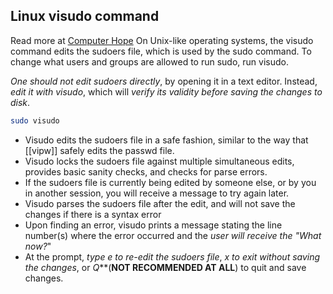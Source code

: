 ## Linux visudo command
Read more at [Computer Hope](https://www.computerhope.com/unix/visudo.htm)
On Unix-like operating systems, the visudo command edits the sudoers file, which is used by the sudo command. To change what users and groups are allowed to run sudo, run visudo.

*One  should not edit sudoers directly*, by opening it in a text editor. Instead, *edit it with visudo*, which will *verify its validity before saving the changes to disk*.

```bash 
sudo visudo
```

- Visudo edits the sudoers file in a safe fashion, similar to the way that [[vipw]] safely edits the passwd file. 
- Visudo locks the sudoers file against multiple simultaneous edits, provides basic sanity checks, and checks for parse errors. 
- If the sudoers file is currently being edited by someone else, or by you in another session, you will receive a message to try again later.
- Visudo parses the sudoers file after the edit, and will not save the changes if there is a syntax error
- Upon finding an error, visudo prints a message stating the line number(s) where the error occurred and the *user will receive the "What now?*"
- At the prompt, *type e to re-edit the sudoers file*, *x to exit without saving the changes*, or *Q***(**NOT RECOMMENDED AT ALL**) to quit and save changes.

